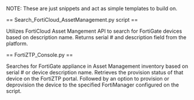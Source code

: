 NOTE: These are just snippets and act as simple templates to build on.

== Search_FortiCloud_AssetManagement.py script == 

Utilizes FortiCloud Asset Mangement API to search for FortiGate devices based on description name.
Returns serial # and description field from the platform.


== FortiZTP_Console.py ==

Searches for FortiGate appliance in Asset Management inventory based on serial # or device description name.
Retrieves the provision status of that device on the FortiZTP portal.
Followed by an option to provision or deprovision the device to the specified FortiManager configured on the script.
